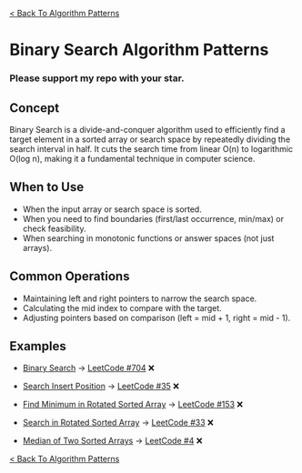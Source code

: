 [< Back To Algorithm Patterns](../../)

# Binary Search Algorithm Patterns
### Please support my repo with your star.

## Concept
Binary Search is a divide-and-conquer algorithm used to efficiently find a target element in a sorted array or search space by repeatedly dividing the search interval in half. It cuts the search time from linear O(n) to logarithmic O(log n), making it a fundamental technique in computer science.

## When to Use
- When the input array or search space is sorted.
- When you need to find boundaries (first/last occurrence, min/max) or check feasibility.
- When searching in monotonic functions or answer spaces (not just arrays).

## Common Operations
- Maintaining left and right pointers to narrow the search space.
- Calculating the mid index to compare with the target.
- Adjusting pointers based on comparison (left = mid + 1, right = mid - 1).

## Examples
- [Binary Search]() → [LeetCode #704](https://leetcode.com/problems/binary-search) ❌

- [Search Insert Position]() → [LeetCode #35](https://leetcode.com/problems/search-insert-position) ❌

- [Find Minimum in Rotated Sorted Array]() → [LeetCode #153](https://leetcode.com/problems/find-minimum-in-rotated-sorted-array) ❌

- [Search in Rotated Sorted Array]() → [LeetCode #33](https://leetcode.com/problems/search-in-rotated-sorted-array) ❌

- [Median of Two Sorted Arrays]() → [LeetCode #4](https://leetcode.com/problems/median-of-two-sorted-arrays) ❌

[< Back To Algorithm Patterns](../../)
